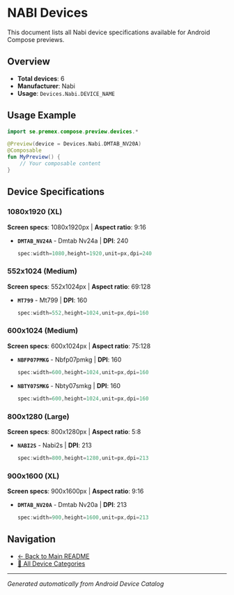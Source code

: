 # NABI Devices

This document lists all Nabi device specifications available for Android Compose previews.

## Overview

- **Total devices**: 6
- **Manufacturer**: Nabi
- **Usage**: `Devices.Nabi.DEVICE_NAME`

## Usage Example

```kotlin
import se.premex.compose.preview.devices.*

@Preview(device = Devices.Nabi.DMTAB_NV20A)
@Composable
fun MyPreview() {
    // Your composable content
}
```

## Device Specifications

### 1080x1920 (XL)

**Screen specs**: 1080x1920px | **Aspect ratio**: 9:16

- **`DMTAB_NV24A`** - Dmtab Nv24a | **DPI**: 240
  ```kotlin
  spec:width=1080,height=1920,unit=px,dpi=240
  ```

### 552x1024 (Medium)

**Screen specs**: 552x1024px | **Aspect ratio**: 69:128

- **`MT799`** - Mt799 | **DPI**: 160
  ```kotlin
  spec:width=552,height=1024,unit=px,dpi=160
  ```

### 600x1024 (Medium)

**Screen specs**: 600x1024px | **Aspect ratio**: 75:128

- **`NBFP07PMKG`** - Nbfp07pmkg | **DPI**: 160
  ```kotlin
  spec:width=600,height=1024,unit=px,dpi=160
  ```

- **`NBTY07SMKG`** - Nbty07smkg | **DPI**: 160
  ```kotlin
  spec:width=600,height=1024,unit=px,dpi=160
  ```

### 800x1280 (Large)

**Screen specs**: 800x1280px | **Aspect ratio**: 5:8

- **`NABI2S`** - Nabi2s | **DPI**: 213
  ```kotlin
  spec:width=800,height=1280,unit=px,dpi=213
  ```

### 900x1600 (XL)

**Screen specs**: 900x1600px | **Aspect ratio**: 9:16

- **`DMTAB_NV20A`** - Dmtab Nv20a | **DPI**: 213
  ```kotlin
  spec:width=900,height=1600,unit=px,dpi=213
  ```

## Navigation

- [← Back to Main README](../../README.md)
- [📱 All Device Categories](../README.md)

---
*Generated automatically from Android Device Catalog*
